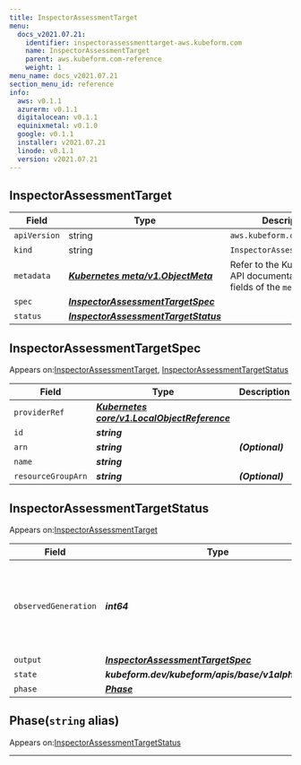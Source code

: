 ```yaml
---
title: InspectorAssessmentTarget
menu:
  docs_v2021.07.21:
    identifier: inspectorassessmenttarget-aws.kubeform.com
    name: InspectorAssessmentTarget
    parent: aws.kubeform.com-reference
    weight: 1
menu_name: docs_v2021.07.21
section_menu_id: reference
info:
  aws: v0.1.1
  azurerm: v0.1.1
  digitalocean: v0.1.1
  equinixmetal: v0.1.0
  google: v0.1.1
  installer: v2021.07.21
  linode: v0.1.1
  version: v2021.07.21
---
```


## InspectorAssessmentTarget
| Field | Type | Description |
| ------ | ----- | ----------- |
| `apiVersion` | string | `aws.kubeform.com/v1alpha1` |
|    `kind` | string | `InspectorAssessmentTarget` |
| `metadata` | ***[Kubernetes meta/v1.ObjectMeta](https://v1-18.docs.kubernetes.io/docs/reference/generated/kubernetes-api/v1.18/#objectmeta-v1-meta)***|Refer to the Kubernetes API documentation for the fields of the `metadata` field.|
| `spec` | ***[InspectorAssessmentTargetSpec](#inspectorassessmenttargetspec)***||
| `status` | ***[InspectorAssessmentTargetStatus](#inspectorassessmenttargetstatus)***||
## InspectorAssessmentTargetSpec

Appears on:[InspectorAssessmentTarget](#inspectorassessmenttarget), [InspectorAssessmentTargetStatus](#inspectorassessmenttargetstatus)

| Field | Type | Description |
| ------ | ----- | ----------- |
| `providerRef` | ***[Kubernetes core/v1.LocalObjectReference](https://v1-18.docs.kubernetes.io/docs/reference/generated/kubernetes-api/v1.18/#localobjectreference-v1-core)***||
| `id` | ***string***||
| `arn` | ***string***| ***(Optional)*** |
| `name` | ***string***||
| `resourceGroupArn` | ***string***| ***(Optional)*** |
## InspectorAssessmentTargetStatus

Appears on:[InspectorAssessmentTarget](#inspectorassessmenttarget)

| Field | Type | Description |
| ------ | ----- | ----------- |
| `observedGeneration` | ***int64***| ***(Optional)*** Resource generation, which is updated on mutation by the API Server.|
| `output` | ***[InspectorAssessmentTargetSpec](#inspectorassessmenttargetspec)***| ***(Optional)*** |
| `state` | ***kubeform.dev/kubeform/apis/base/v1alpha1.State***| ***(Optional)*** |
| `phase` | ***[Phase](#phase)***| ***(Optional)*** |
## Phase(`string` alias)

Appears on:[InspectorAssessmentTargetStatus](#inspectorassessmenttargetstatus)

---
